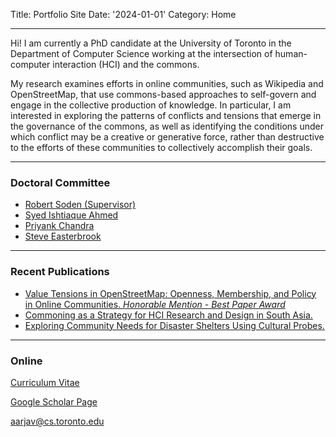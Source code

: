 Title: Portfolio Site
Date: '2024-01-01'
Category: Home
 
 <!-- ![me](/aarjav.jpeg) -->
___
Hi! 
I am currently a PhD candidate at the University of Toronto in the Department of Computer Science working at the intersection of human-computer interaction (HCI) and the commons.

My research examines efforts in online communities, such as Wikipedia and OpenStreetMap, that use commons-based approaches to self-govern and engage in the collective production of knowledge. In particular, I am interested in exploring the patterns of conflicts and tensions that emerge in the governance of the commons, as well as identifying the conditions under which conflict may be a creative or generative force, rather than destructive to the efforts of these communities to collectively accomplish their goals.

___

### Doctoral  Committee
- <a href="http://robertsoden.io" target="_blank">Robert Soden (Supervisor)</a>
- <a href="https://www.ishtiaque.net" target="_blank">Syed Ishtiaque Ahmed</a>
- <a href="https://www.priyankc.com" target="_blank">Priyank Chandra</a>
- <a href="https://www.cs.toronto.edu/~sme/" target="_blank">Steve Easterbrook</a>
___

### Recent Publications 
- [Value Tensions in OpenStreetMap: Openness, Membership, and Policy in Online Communities. *Honorable Mention - Best Paper Award*][paper1]
- [Commoning as a Strategy for HCI Research and Design in South Asia.][paper2]
- [Exploring Community Needs for Disaster Shelters Using Cultural Probes.][paper3]

___

### Online

[Curriculum Vitae][def]

[Google Scholar Page][def1]

[aarjav@cs.toronto.edu][def2]

[def]: {static}/files/curriculum_vitae.pdf
[def1]: https://scholar.google.com/citations?user=Moh_sCUAAAAJ&hl=en
[def2]: mailto:aarjav@cs.toronto.edu

[paper1]: {static}/files/OSM_value_tensions.pdf
[paper2]: {static}/files/commoning_South_Asia.pdf
[paper3]: {static}/files/cultural_probes.pdf